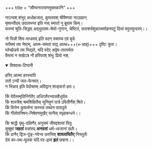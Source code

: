 +++
title = "सौम्यनारायणमुक्तकानि"
+++


नाऽन्यश् शंभुर् अधोक्षजात्, कुमतयश् श्रीवैष्णवा नाऽग्रहान्  
मृष्यन्तीदम् उपालभन्त इति नस् स्मार्ता नु ब्रूयाम किम्।  
पारम्यं श्रुति-सिद्धम् अद्भुततम-श्रेयो-गुणान्, चेष्टितं,  पाराशर्यशुकात्ममोहनपटुं दिव्यं वपुस्सुन्दरम्।।

नो भिन्नौ शिव-माधवाव् इति वदन् वक्तव्य एवं बुधैः  
रूपैक्यं तव नेष्टम्, आत्म-समतां यद्य् आत्थ+++(←आह्)+++ दृष्टिः कुतः।   
म्लेच्छेड्ये तव भिद्यते, यदि वदेर् अद्वेष-तात्पर्यतः  
वैमत्यं न सखेऽत्र नौ हरिपरश् शंभुः प्रियो नश् 

<details open><summary>विश्वास-टिप्पनी</summary>

हरिर् आत्मा हरस्यापि  
ततो ऽन्यौ जल-फेनवत्।  
न भिन्नाव् इति वेदोक्तम्
अविद्वान् शाङ्करो हतः॥
</details>


किं वेदैस्स्मृतिनिर्गतैर् अधिगतैरभ्यासवैधुर्यतः  
किं शास्त्रैश् श्रमशिक्षितैस् सुनिपुणं पात्रे ऽवितीर्णैश् श्रिते।  
किं वित्तेन कुवर्त्मना सरभसं लब्धेन पापादृते  
किं गीतोपनिषन्-निषेवणमुखैर् यत्नैस् स्पृहाबन्धने।।


किं श्राद्धैः पृथु-दक्षिणैर् अनुसमं जीवद्दशायां पितुः  
शुश्रूषां **जहतां** वचांस्य् **अनवतां** धर्म-ध्वजानां छलैः।  
किं दानैर् द्विज-पुंङ्-गवेभ्य उरुभिश् **शाश्लाघितैर्** निस्तुलैः  
देयं का-पथ-मूलकं यदि पर-द्रव्यं **हृतं** छद्मना।।
